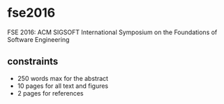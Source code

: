 # fse2016
FSE 2016: ACM SIGSOFT International Symposium on the Foundations of Software Engineering

## constraints

- 250 words max for the abstract
-  10 pages for all text and figures
-   2 pages for references 
 
